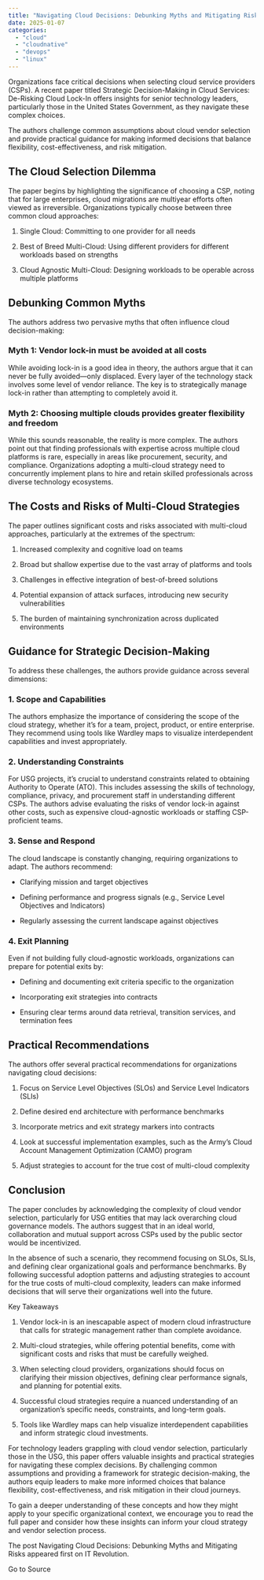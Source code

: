 ```yaml
---
title: "Navigating Cloud Decisions: Debunking Myths and Mitigating Risks"
date: 2025-01-07
categories: 
  - "cloud"
  - "cloudnative"
  - "devops"
  - "linux"
---
```


Organizations face critical decisions when selecting cloud service providers (CSPs). A recent paper titled Strategic Decision-Making in Cloud Services: De-Risking Cloud Lock-In offers insights for senior technology leaders, particularly those in the United States Government, as they navigate these complex choices.

The authors challenge common assumptions about cloud vendor selection and provide practical guidance for making informed decisions that balance flexibility, cost-effectiveness, and risk mitigation.

## The Cloud Selection Dilemma

The paper begins by highlighting the significance of choosing a CSP, noting that for large enterprises, cloud migrations are multiyear efforts often viewed as irreversible. Organizations typically choose between three common cloud approaches:

1. Single Cloud: Committing to one provider for all needs

3. Best of Breed Multi-Cloud: Using different providers for different workloads based on strengths

5. Cloud Agnostic Multi-Cloud: Designing workloads to be operable across multiple platforms

## Debunking Common Myths

The authors address two pervasive myths that often influence cloud decision-making:

### Myth 1: Vendor lock-in must be avoided at all costs

While avoiding lock-in is a good idea in theory, the authors argue that it can never be fully avoided—only displaced. Every layer of the technology stack involves some level of vendor reliance. The key is to strategically manage lock-in rather than attempting to completely avoid it.

### Myth 2: Choosing multiple clouds provides greater flexibility and freedom

While this sounds reasonable, the reality is more complex. The authors point out that finding professionals with expertise across multiple cloud platforms is rare, especially in areas like procurement, security, and compliance. Organizations adopting a multi-cloud strategy need to concurrently implement plans to hire and retain skilled professionals across diverse technology ecosystems.

## The Costs and Risks of Multi-Cloud Strategies

The paper outlines significant costs and risks associated with multi-cloud approaches, particularly at the extremes of the spectrum:

1. Increased complexity and cognitive load on teams

3. Broad but shallow expertise due to the vast array of platforms and tools

5. Challenges in effective integration of best-of-breed solutions

7. Potential expansion of attack surfaces, introducing new security vulnerabilities

9. The burden of maintaining synchronization across duplicated environments

## Guidance for Strategic Decision-Making

To address these challenges, the authors provide guidance across several dimensions:

### 1\. Scope and Capabilities

The authors emphasize the importance of considering the scope of the cloud strategy, whether it’s for a team, project, product, or entire enterprise. They recommend using tools like Wardley maps to visualize interdependent capabilities and invest appropriately.

### 2\. Understanding Constraints

For USG projects, it’s crucial to understand constraints related to obtaining Authority to Operate (ATO). This includes assessing the skills of technology, compliance, privacy, and procurement staff in understanding different CSPs. The authors advise evaluating the risks of vendor lock-in against other costs, such as expensive cloud-agnostic workloads or staffing CSP-proficient teams.

### 3\. Sense and Respond

The cloud landscape is constantly changing, requiring organizations to adapt. The authors recommend:

- Clarifying mission and target objectives

- Defining performance and progress signals (e.g., Service Level Objectives and Indicators)

- Regularly assessing the current landscape against objectives

### 4\. Exit Planning

Even if not building fully cloud-agnostic workloads, organizations can prepare for potential exits by:

- Defining and documenting exit criteria specific to the organization

- Incorporating exit strategies into contracts

- Ensuring clear terms around data retrieval, transition services, and termination fees

## Practical Recommendations

The authors offer several practical recommendations for organizations navigating cloud decisions:

1. Focus on Service Level Objectives (SLOs) and Service Level Indicators (SLIs)

3. Define desired end architecture with performance benchmarks

5. Incorporate metrics and exit strategy markers into contracts

7. Look at successful implementation examples, such as the Army’s Cloud Account Management Optimization (CAMO) program

9. Adjust strategies to account for the true cost of multi-cloud complexity

## Conclusion

The paper concludes by acknowledging the complexity of cloud vendor selection, particularly for USG entities that may lack overarching cloud governance models. The authors suggest that in an ideal world, collaboration and mutual support across CSPs used by the public sector would be incentivized.

In the absence of such a scenario, they recommend focusing on SLOs, SLIs, and defining clear organizational goals and performance benchmarks. By following successful adoption patterns and adjusting strategies to account for the true costs of multi-cloud complexity, leaders can make informed decisions that will serve their organizations well into the future.

Key Takeaways

1. Vendor lock-in is an inescapable aspect of modern cloud infrastructure that calls for strategic management rather than complete avoidance.

3. Multi-cloud strategies, while offering potential benefits, come with significant costs and risks that must be carefully weighed.

5. When selecting cloud providers, organizations should focus on clarifying their mission objectives, defining clear performance signals, and planning for potential exits.

7. Successful cloud strategies require a nuanced understanding of an organization’s specific needs, constraints, and long-term goals.

9. Tools like Wardley maps can help visualize interdependent capabilities and inform strategic cloud investments.

For technology leaders grappling with cloud vendor selection, particularly those in the USG, this paper offers valuable insights and practical strategies for navigating these complex decisions. By challenging common assumptions and providing a framework for strategic decision-making, the authors equip leaders to make more informed choices that balance flexibility, cost-effectiveness, and risk mitigation in their cloud journeys.

To gain a deeper understanding of these concepts and how they might apply to your specific organizational context, we encourage you to read the full paper and consider how these insights can inform your cloud strategy and vendor selection process.

The post Navigating Cloud Decisions: Debunking Myths and Mitigating Risks appeared first on IT Revolution.

Go to Source
